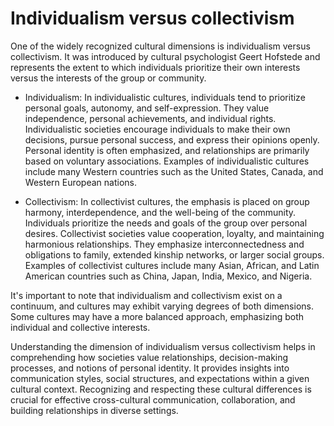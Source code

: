 # Individualism versus collectivism

One of the widely recognized cultural dimensions is individualism versus collectivism. It was introduced by cultural psychologist Geert Hofstede and represents the extent to which individuals prioritize their own interests versus the interests of the group or community.

* Individualism: In individualistic cultures, individuals tend to prioritize personal goals, autonomy, and self-expression. They value independence, personal achievements, and individual rights. Individualistic societies encourage individuals to make their own decisions, pursue personal success, and express their opinions openly. Personal identity is often emphasized, and relationships are primarily based on voluntary associations. Examples of individualistic cultures include many Western countries such as the United States, Canada, and Western European nations.

* Collectivism: In collectivist cultures, the emphasis is placed on group harmony, interdependence, and the well-being of the community. Individuals prioritize the needs and goals of the group over personal desires. Collectivist societies value cooperation, loyalty, and maintaining harmonious relationships. They emphasize interconnectedness and obligations to family, extended kinship networks, or larger social groups. Examples of collectivist cultures include many Asian, African, and Latin American countries such as China, Japan, India, Mexico, and Nigeria.

It's important to note that individualism and collectivism exist on a continuum, and cultures may exhibit varying degrees of both dimensions. Some cultures may have a more balanced approach, emphasizing both individual and collective interests.

Understanding the dimension of individualism versus collectivism helps in comprehending how societies value relationships, decision-making processes, and notions of personal identity. It provides insights into communication styles, social structures, and expectations within a given cultural context. Recognizing and respecting these cultural differences is crucial for effective cross-cultural communication, collaboration, and building relationships in diverse settings.
